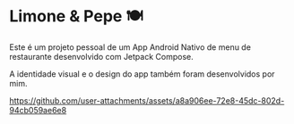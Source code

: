 # Limone & Pepe 🍽️

Este é um projeto pessoal de um App Android Nativo de menu de restaurante desenvolvido com Jetpack Compose.

A identidade visual e o design do app também foram desenvolvidos por mim.

https://github.com/user-attachments/assets/a8a906ee-72e8-45dc-802d-94cb059ae6e8

